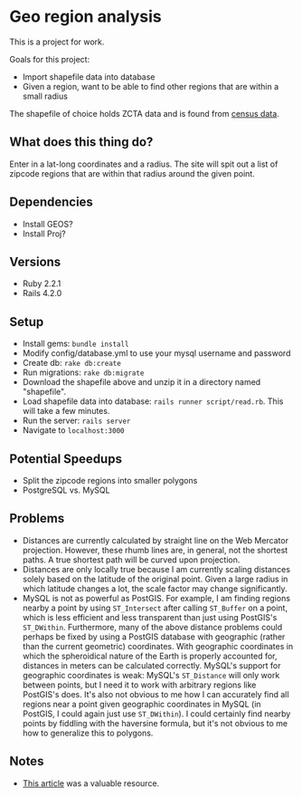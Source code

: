 # Geo region analysis

This is a project for work.

Goals for this project:
* Import shapefile data into database
* Given a region, want to be able to find other regions that are within a small
  radius

The shapefile of choice holds ZCTA data and is found from
[census data](https://www.census.gov/geo/maps-data/data/cbf/cbf_zcta.html).

## What does this thing do?
Enter in a lat-long coordinates and a radius. The site will spit out a list of
zipcode regions that are within that radius around the given point.

## Dependencies
* Install GEOS?
* Install Proj?

## Versions
* Ruby 2.2.1
* Rails 4.2.0

## Setup
* Install gems: `bundle install`
* Modify config/database.yml to use your mysql username and password
* Create db: `rake db:create`
* Run migrations: `rake db:migrate`
* Download the shapefile above and unzip it in a directory named "shapefile".
* Load shapefile data into database: `rails runner script/read.rb`. This will
  take a few minutes.
* Run the server: `rails server`
* Navigate to `localhost:3000`

## Potential Speedups
* Split the zipcode regions into smaller polygons
* PostgreSQL vs. MySQL

## Problems
* Distances are currently calculated by straight line on the Web Mercator
  projection. However, these rhumb lines are, in general, not the shortest
  paths. A true shortest path will be curved upon projection.
* Distances are only locally true because I am currently scaling distances
  solely based on the latitude of the original point. Given a large radius in
  which latitude changes a lot, the scale factor may change significantly.
* MySQL is not as powerful as PostGIS. For example, I am finding regions nearby
  a point by using `ST_Intersect` after calling `ST_Buffer` on a point, which is
  less efficient and less transparent than just using PostGIS's `ST_DWithin`.
  Furthermore, many of the above distance problems could perhaps be fixed by
  using a PostGIS database with geographic (rather than the current geometric)
  coordinates. With geographic coordinates in which the spheroidical nature of
  the Earth is properly accounted for, distances in meters can be calculated
  correctly. MySQL's support for geographic coordinates is weak: MySQL's
  `ST_Distance` will only work between points, but I need it to work with
  arbitrary regions like PostGIS's does. It's also not obvious to me how I can
  accurately find all regions near a point given geographic coordinates in MySQL
  (in PostGIS, I could again just use `ST_DWithin`). I could certainly find
  nearby points by fiddling with the haversine formula, but it's not obvious to
  me how to generalize this to polygons.

## Notes
* [This article](http://daniel-azuma.com/articles/georails/part-8) was a
  valuable resource.
